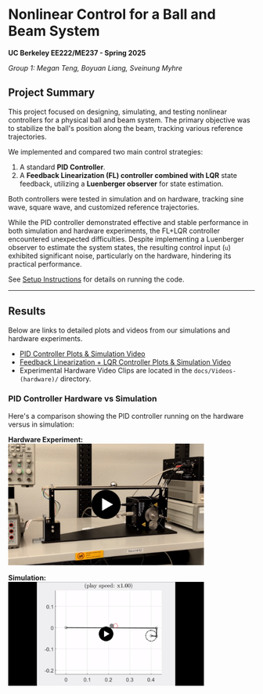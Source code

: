 # Nonlinear Control for a Ball and Beam System

**UC Berkeley EE222/ME237 - Spring 2025**

*Group 1: Megan Teng, Boyuan Liang, Sveinung Myhre*

## Project Summary

This project focused on designing, simulating, and testing nonlinear controllers for a physical ball and beam system. The primary objective was to stabilize the ball's position along the beam, tracking various reference trajectories.

We implemented and compared two main control strategies:
1.  A standard **PID Controller**.
2.  A **Feedback Linearization (FL) controller combined with LQR** state feedback, utilizing a **Luenberger observer** for state estimation.

Both controllers were tested in simulation and on hardware, tracking sine wave, square wave, and customized reference trajectories.

While the PID controller demonstrated effective and stable performance in both simulation and hardware experiments, the FL+LQR controller encountered unexpected difficulties. Despite implementing a Luenberger observer to estimate the system states, the resulting control input (`u`) exhibited significant noise, particularly on the hardware, hindering its practical performance.

See [Setup Instructions](docs/SETUP.md) for details on running the code.

---

## Results

Below are links to detailed plots and videos from our simulations and hardware experiments.

- [PID Controller Plots & Simulation Video](docs/PID-controller-plots.md)  
- [Feedback Linearization + LQR Controller Plots & Simulation Video](docs/FL-LQR-controller-plots.md)  
- Experimental Hardware Video Clips are located in the `docs/Videos-(hardware)/` directory.

### PID Controller Hardware vs Simulation

Here's a comparison showing the PID controller running on the hardware versus in simulation:

**Hardware Experiment:**  
<a href="https://raw.githubusercontent.com/meganteng/Nonlinear-project-group-1/master/docs/Videos-(hardware)/PXL_20250430_201119682.mp4">
  <img src="docs/thumbnail-video-experiment-hardware-pid-controller.png" alt="PID Hardware Experiment" width="400"/>
</a>

**Simulation:**  
<a href="https://raw.githubusercontent.com/meganteng/Nonlinear-project-group-1/master/docs/PID-Controller-Plots/PID-simulator-tracking.mp4">
  <img src="docs/thumbnail-video-simulation-pid-controller.png" alt="PID Simulator Tracking" width="400"/>
</a>
